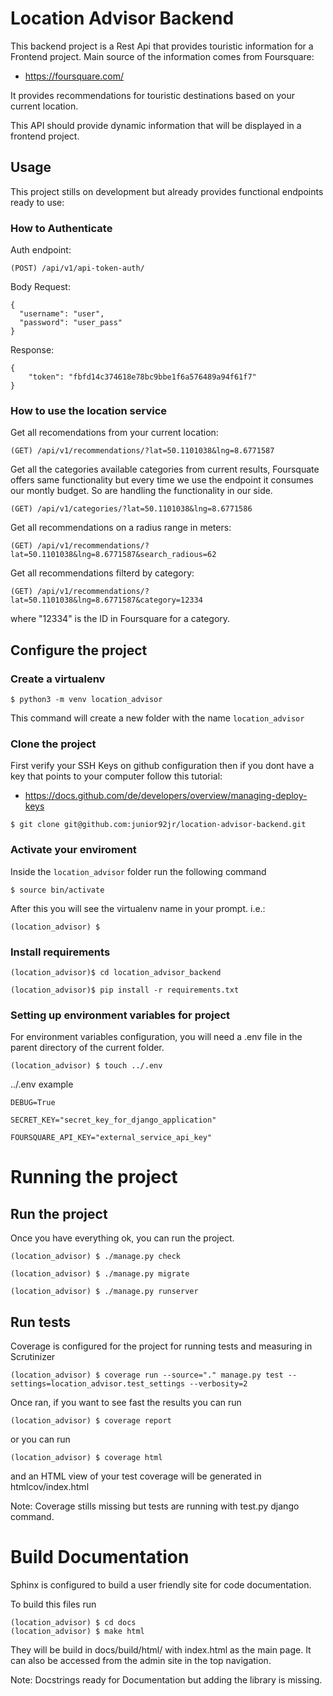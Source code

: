 # Location Advisor Backend

This backend project is a Rest Api that provides touristic information for a Frontend project.
Main source of the information comes from Foursquare:

* https://foursquare.com/

It provides recommendations for touristic destinations based on your current location.

This API should provide dynamic information that will be displayed in a frontend project.

## Usage

This project stills on development but already provides functional endpoints ready to use:

### How to Authenticate
Auth endpoint:
```
(POST) /api/v1/api-token-auth/
```
Body Request:
```
{
  "username": "user",
  "password": "user_pass"
}
```
Response:
```
{
    "token": "fbfd14c374618e78bc9bbe1f6a576489a94f61f7"
}
```

### How to use the location service

Get all recomendations from your current location:
```
(GET) /api/v1/recommendations/?lat=50.1101038&lng=8.6771587
```

Get all the categories available categories from current results, Foursquate offers same functionality but every time we use the endpoint it consumes our montly budget. So are handling the functionality in our side.

```
(GET) /api/v1/categories/?lat=50.1101038&lng=8.6771586
```

Get all recommendations on a radius range in meters:
```
(GET) /api/v1/recommendations/?lat=50.1101038&lng=8.6771587&search_radious=62
```

Get all recommendations filterd by category:
```
(GET) /api/v1/recommendations/?lat=50.1101038&lng=8.6771587&category=12334
```

where "12334" is the ID in Foursquare for a category.


## Configure the project
### Create a virtualenv

```
$ python3 -m venv location_advisor
```

This command will create a new folder with the name `location_advisor`

### Clone the project

First verify your SSH Keys on github configuration
then if you dont have a key that points to your computer follow this tutorial:

* https://docs.github.com/de/developers/overview/managing-deploy-keys

```
$ git clone git@github.com:junior92jr/location-advisor-backend.git
```

### Activate your enviroment
Inside the `location_advisor` folder run the following command

```
$ source bin/activate
```

After this you will see the virtualenv name in your prompt. i.e.:

```
(location_advisor) $
```

### Install requirements
```
(location_advisor)$ cd location_advisor_backend

(location_advisor)$ pip install -r requirements.txt
```

### Setting up environment variables for project

For environment variables configuration, you will need a .env file in the parent directory of the current folder.

```
(location_advisor) $ touch ../.env
```

../.env example

```
DEBUG=True

SECRET_KEY="secret_key_for_django_application"

FOURSQUARE_API_KEY="external_service_api_key"
```


# Running the project
## Run the project

Once you have everything ok, you can run the project.

```
(location_advisor) $ ./manage.py check

(location_advisor) $ ./manage.py migrate

(location_advisor) $ ./manage.py runserver
```

## Run tests

Coverage is configured for the project for running tests and measuring in Scrutinizer

```
(location_advisor) $ coverage run --source="." manage.py test --settings=location_advisor.test_settings --verbosity=2
```

Once ran, if you want to see fast the results you can run

```
(location_advisor) $ coverage report
```

or you can run 

```
(location_advisor) $ coverage html
```

and an HTML view of your test coverage will be generated in htmlcov/index.html

Note: Coverage stills missing but tests are running with test.py django command.

# Build Documentation

Sphinx is configured to build a user friendly site for code documentation.

To build this files run

```
(location_advisor) $ cd docs
(location_advisor) $ make html
```

They will be build in docs/build/html/ with index.html as the main page.
It can also be accessed from the admin site in the top navigation.

Note: Docstrings ready for Documentation but adding the library is missing.
